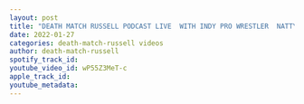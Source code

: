 ```yaml
---
layout: post
title: "DEATH MATCH RUSSELL PODCAST LIVE  WITH INDY PRO WRESTLER  NATTY DADDY BRADLEY PRESCOTT & EVERETT LEE"
date: 2022-01-27
categories: death-match-russell videos
author: death-match-russell
spotify_track_id: 
youtube_video_id: wP55Z3MeT-c
apple_track_id: 
youtube_metadata: 
---
```

